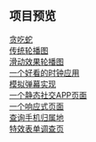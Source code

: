 ## 项目预览
 [贪吃蛇](https://huqiaodong.github.io/snakeGame)</br>
 [传统轮播图](https://huqiaodong.github.io/传统轮播图)</br>
 [滑动效果轮播图](https://huqiaodong.github.io/Carousel/HTML)</br>
 [一个好看的时钟应用](https://huqiaodong.github.io/block)</br>
 [模拟弹幕实现](https://huqiaodong.github.io/freecodecamp/模拟弹幕)</br>
 [一个静态社交APP页面](https://huqiaodong.github.io/completePage)</br>
 [一个响应式页面](https://huqiaodong.github.io/freecodecamp/项目一)</br>
 [查询手机归属地](https://huqiaodong.github.io/Ajax)</br>
 [特效表单调查页](https://huqiaodong.github.io/Form/HTML)</br>
   
